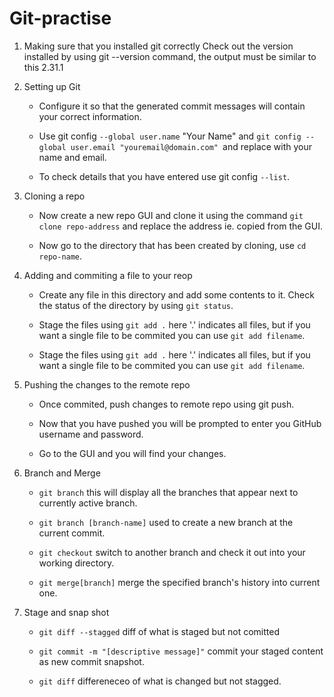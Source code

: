 # Git-practise

1. Making sure that you installed git correctly
        Check out the version installed by using git --version command, the output must be similar to this 2.31.1
        
2. Setting up Git
    
    - Configure it so that the generated commit messages will contain your correct information.
   
    - Use git config `--global user.name` "Your Name" and `git config --global user.email "youremail@domain.com" `and replace with your name and email.
   
    - To check details that you have entered use git config `--list`.


3. Cloning a repo
 
   - Now create a new repo GUI and clone it using the command `git clone repo-address` and replace the address ie. copied from the GUI.

   - Now go to the directory that has been created by cloning, use `cd repo-name`.


4. Adding and commiting a file to your reop

   - Create any file in this directory and add some contents to it. Check the status of the directory by using `git status`.
   
   - Stage the files using `git add .` here '.' indicates all files, but if you want a single file to be commited you can use `git add filename`.

   - Stage the files using `git add .` here '.' indicates all files, but if you want a single file to be commited you can use `git add filename`.


5. Pushing the changes to the remote repo
 
    - Once commited, push changes to remote repo using git push.
    
    - Now that you have pushed you will be prompted to enter you GitHub username and password.
    
    - Go to the GUI and you will find your changes.

6. Branch and Merge

    - `git branch` this will display all the branches that appear next to currently active branch.
    
    - `git branch [branch-name]` used to create a new branch at the current commit.
    
    - `git checkout` switch to another branch and check it out into your working directory.

    - `git merge[branch]` merge the specified branch's history into current one.
    
 7. Stage and snap shot
    
    - `git diff --stagged` diff of what is staged but not comitted

    - `git commit -m "[descriptive message]"` commit your staged content as new commit snapshot.
    
    - `git diff` differeneceo of what is changed but not stagged.
